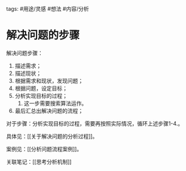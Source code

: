 tags: #用途/灵感 #想法 #内容/分析 

# 解决问题的步骤

解决问题步骤：
1. 描述需求；
2. 描述现状；
3. 根据需求和现状，发现问题；
4. 根据问题，设定目标；
5. 分析实现目标的过程；
	1. 这一步需要搜索算法运作。
6. 最后汇总出解决问题的流程；

对于步骤：分析实现目标的过程，需要再按照实际情况，循环上述步骤1-4.。


具体见：[[关于解决问题的分析过程]]。

案例见：[[分析问题流程案例]]。

关联笔记：[[思考分析机制]]

